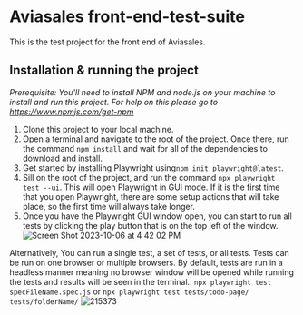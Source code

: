 # Aviasales front-end-test-suite

This is the test project for the front end of Aviasales.

## Installation & running the project

_Prerequisite: You'll need to install NPM and node.js on your machine to install and run this project. For help on this please go to https://www.npmjs.com/get-npm_

1. Clone this project to your local machine.
2. Open a terminal and navigate to the root of the project. Once there, run the command `npm install` and wait for all of the dependencies to download and install.
3. Get started by installing Playwright using`npm init playwright@latest`.
4. Sill on the root of the project, and run the command `npx playwright test --ui`. This will open Playwright in GUI mode. If it is the first time that you open Playwright, there are some setup actions that will take place, so the first time will always take longer.
5. Once you have the Playwright GUI window open, you can start to run all tests by clicking the play button that is on the top left of the window.
![Screen Shot 2023-10-06 at 4 42 02 PM](https://github.com/AndresP-XUP/zombiesAteMyNeighbors/assets/69915594/f691eb00-21b0-4848-9a32-d5da1bfad652)


Alternatively, You can run a single test, a set of tests, or all tests. Tests can be run on one browser or multiple browsers. By default, tests are run in a headless manner meaning no browser window will be opened while running the tests and results will be seen in the terminal.: `npx playwright test specFileName.spec.js` or `npx playwright test tests/todo-page/ tests/folderName/`
![215373](https://github.com/andycarson182/zombiesAteMyNeighbors/assets/25748942/d92ccb18-8070-4da9-806b-8d3e46860f8f)


